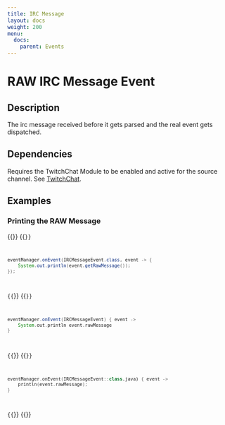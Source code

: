 ```yaml
---
title: IRC Message
layout: docs
weight: 200
menu: 
  docs:
    parent: Events
---
```


# RAW IRC Message Event

## Description

The irc message received before it gets parsed and the real event gets dispatched.

## Dependencies

Requires the TwitchChat Module to be enabled and active for the source channel. See [TwitchChat](../../chat).

## Examples

### Printing the RAW Message

{{<codeblocks>}}
{{<code Java>}}
```java
eventManager.onEvent(IRCMessageEvent.class, event -> {
	System.out.println(event.getRawMessage());
});
```
{{</code>}}
{{<code Groovy>}}
```groovy
eventManager.onEvent(IRCMessageEvent) { event ->
	System.out.println event.rawMessage
}
```
{{</code>}}
{{<code Kotlin>}}
```kotlin
eventManager.onEvent(IRCMessageEvent::class.java) { event ->
	println(event.rawMessage);
}
```
{{</code>}}
{{</codeblocks>}}
